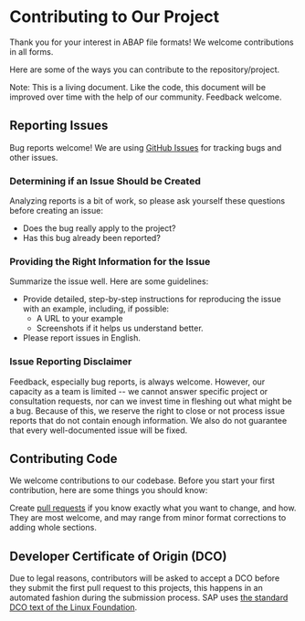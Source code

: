 # Contributing to Our Project
Thank you for your interest in ABAP file formats! We welcome contributions in all forms.

Here are some of the ways you can contribute to the repository/project.

Note: This is a living document. Like the code, this document will be improved over time with the help of our community. Feedback welcome.

## Reporting Issues
Bug reports welcome! We are using [GitHub Issues](https://github.com/SAP/abap-file-formats/issues) for tracking bugs and other issues.

### Determining if an Issue Should be Created
Analyzing reports is a bit of work, so please ask yourself these questions before creating an issue:

* Does the bug really apply to the project?
* Has this bug already been reported?

### Providing the Right Information for the Issue
Summarize the issue well. Here are some guidelines:

* Provide detailed, step-by-step instructions for reproducing the issue with an example, including, if possible:
  * A URL to your example
  * Screenshots if it helps us understand better.
* Please report issues in English.

### Issue Reporting Disclaimer
Feedback, especially bug reports, is always welcome. However, our capacity as a team is limited -- we cannot answer specific project or consultation requests, nor can we invest time in fleshing out what might be a bug. Because of this, we reserve the right to close or not process issue reports that do not contain enough information. We also do not guarantee that every well-documented issue will be fixed.

## Contributing Code
We welcome contributions to our codebase. Before you start your first contribution, here are some things you should know:

Create [pull requests](https://github.com/SAP/abap-file-formats/compare)
if you know exactly what you want to change, and how.
They are most welcome, and may range
from minor format corrections to adding whole sections.

## Developer Certificate of Origin (DCO)
Due to legal reasons, contributors will be asked to accept a DCO before they submit the first pull request to this projects, this happens in an automated fashion during the submission process. SAP uses [the standard DCO text of the Linux Foundation](https://developercertificate.org/).
